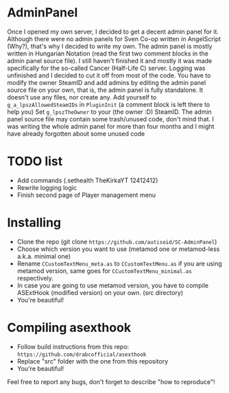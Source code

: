 # AdminPanel
Once I opened my own server, I decided to get a decent admin panel for it. Although there were no admin panels for Sven Co-op written in AngelScript (Why?), that's why I decided to write my own.
The admin panel is mostly written in Hungarian Notation (read the first two comment blocks in the admin panel source file).
I still haven't finished it and mostly it was made specifically for the so-called Cancer (Half-Life C) server.
Logging was unfinished and I decided to cut it off from most of the code.
You have to modify the owner SteamID and add admins by editing the admin panel source file on your own, that is, the admin panel is fully standalone. It doesn't use any files, nor create any.
Add yourself to `g_a_lpszAllowedSteamIDs` in `PluginInit` (a comment block is left there to help you)
Set `g_lpszTheOwner` to your (the owner :D) SteamID.
The admin panel source file may contain some trash/unused code, don't mind that. I was writing the whole admin panel for more than four months and I might have already forgotten about some unused code

# TODO list
- Add commands (.sethealth TheKirkaYT 12412412)
- Rewrite logging logic
- Finish second page of Player management menu

# Installing
- Clone the repo (git clone `https://github.com/autisoid/SC-AdminPanel`)
- Choose which version you want to use (metamod one or metamod-less a.k.a. minimal one)
- Rename `CCustomTextMenu_meta.as` to `CCustomTextMenu.as` if you are using metamod version, same goes for `CCustomTextMenu_minimal.as` respectively.
- In case you are going to use metamod version, you have to compile ASExtHook (modified version) on your own. (src directory)
- You're beautiful!

# Compiling asexthook
- Follow build instructions from this repo: `https://github.com/drabcofficial/asexthook`
- Replace "src" folder with the one from this repository
- You're beautiful!

Feel free to report any bugs, don't forget to describe "how to reproduce"!
